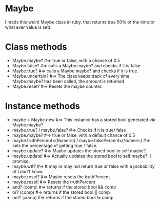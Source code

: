 # Maybe
I made this weird Maybe class in ruby, that returns true 50% of the time(or what ever value is set).

# Class methods
* Maybe.maybe? #=> true or false, with a chance of 0.5
* Maybe.false? #=> calls a Maybe.maybe? and checks if it is false.
* Maybe.true? #=> calls a Maybe.maybe? and checks if it is true.
* Maybe.uncertain? #=> The class keeps track of every time Maybe.maybe? has been called, the amount is returned
* Maybe.reset? #=> Resets the maybe counter.

# Instance methods
* maybe = Maybe.new #=> This instance has a stored bool generated via Maybe.maybe?
* maybe.true? / maybe.false? #=> Checks if it is true/ false
* maybe.maybe? #=> true or false, with a default chance of 0.5
* maybe.truthPercent=(Numeric) / maybe.falsePercent=(Numeric) #=> sets the percentage of getting true / false.
* maybe.update? #=> Maybe updates the stored bool to self.maybe?.
* maybe.update! #=> Actually updates the stored bool to self.maybe?. I promise.
* maybe.wtf? #=> It may or may not return true or false with a probability of I don't know.
* maybe.reset? #=> Maybe resets the truthPercent
* maybe.reset! #=> Resets the truthPercent
* and? (comp) #=> returns if the stored bool && comp 
* or? (comp) #=> returns if the stored bool || comp 
* not? (comp) #=> returns if the stored bool != comp 
